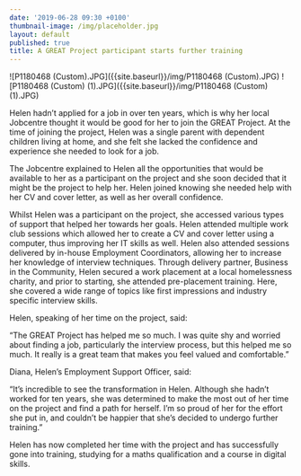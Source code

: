 ```yaml
---
date: '2019-06-28 09:30 +0100'
thumbnail-image: /img/placeholder.jpg
layout: default
published: true
title: A GREAT Project participant starts further training
---
```

![P1180468 (Custom).JPG]({{site.baseurl}}/img/P1180468 (Custom).JPG)
![P1180468 (Custom) (1).JPG]({{site.baseurl}}/img/P1180468 (Custom) (1).JPG)

Helen hadn’t applied for a job in over ten years, which is why her local Jobcentre thought it would be good for her to join the GREAT Project. At the time of joining the project, Helen was a single parent with dependent children living at home, and she felt she lacked the confidence and experience she needed to look for a job.

The Jobcentre explained to Helen all the opportunities that would be available to her as a participant on the project and she soon decided that it might be the project to help her. Helen joined knowing she needed help with her CV and cover letter, as well as her overall confidence. 

Whilst Helen was a participant on the project, she accessed various types of support that helped her towards her goals. Helen attended multiple work club sessions which allowed her to create a CV and cover letter using a computer, thus improving her IT skills as well. Helen also attended sessions delivered by in-house Employment Coordinators, allowing her to increase her knowledge of interview techniques. Through delivery partner, Business in the Community, Helen secured a work placement at a local homelessness charity, and prior to starting, she attended pre-placement training. Here, she covered a wide range of topics like first impressions and industry specific interview skills. 

Helen, speaking of her time on the project, said:

“The GREAT Project has helped me so much. I was quite shy and worried about finding a job, particularly the interview process, but this helped me so much. It really is a great team that makes you feel valued and comfortable.” 

Diana, Helen’s Employment Support Officer, said: 

“It’s incredible to see the transformation in Helen. Although she hadn’t worked for ten years, she was determined to make the most out of her time on the project and find a path for herself. I’m so proud of her for the effort she put in, and couldn’t be happier that she’s decided to undergo further training.” 


Helen has now completed her time with the project and has successfully gone into training, studying for a maths qualification and a course in digital skills. 


